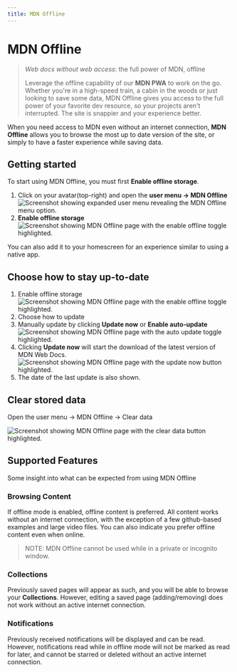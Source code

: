 ```yaml
---
title: MDN Offline
---
```


# MDN Offline

> _Web docs without web access_: the full power of MDN, offline
>
> Leverage the offline capability of our **MDN PWA** to work on the go. Whether
> you're in a high-speed train, a cabin in the woods or just looking to save
> some data, MDN Offline gives you access to the full power of your favorite dev
> resource, so your projects aren't interrupted. The site is snappier and your
> experience better.

When you need access to MDN even without an internet connection, **MDN Offline**
allows you to browse the most up to date version of the site, or simply to have
a faster experience while saving data.

## Getting started

To start using MDN Offline, you must first **Enable offline storage**.

1. Click on your avatar(top-right) and open the **user menu → MDN Offline**
   ![Screenshot showing expanded user menu revealing the MDN Offline menu option.](/assets/plus-docs/offline/desktop-offline-user-menu.png)
2. **Enable offline storage**
   ![Screenshot showing MDN Offline page with the enable offline toggle highlighted.](/assets/plus-docs/offline/desktop-offline-enable-offline.png)

You can also add it to your homescreen for an experience similar to using a
native app.

## Choose how to stay up-to-date

1. Enable offline storage
   ![Screenshot showing MDN Offline page with the enable offline toggle highlighted.](/assets/plus-docs/offline/desktop-offline-enable-offline.png)
2. Choose how to update
3. Manually update by clicking **Update now** or **Enable auto-update**
   ![Screenshot showing MDN Offline page with the auto update toggle highlighted.](/assets/plus-docs/offline/desktop-offline-enable-auto-update.png)
4. Clicking **Update now** will start the download of the latest version of MDN
   Web Docs.
   ![Screenshot showing MDN Offline page with the update now button highlighted.](/assets/plus-docs/offline/desktop-offline-manual-update.png)
5. The date of the last update is also shown.

## Clear stored data

Open the user menu → MDN Offline → Clear data

![Screenshot showing MDN Offline page with the clear data button highlighted.](/assets/plus-docs/offline/desktop-offline-clear-data.png)

## Supported Features

Some insight into what can be expected from using MDN Offline

### Browsing Content

If offline mode is enabled, offline content is preferred. All content works
without an internet connection, with the exception of a few github-based
examples and large video files. You can also indicate you prefer offline content
even when online.

> NOTE: MDN Offline cannot be used while in a private or incognito window.

### Collections

Previously saved pages will appear as such, and you will be able to browse your
**Collections**. However, editing a saved page (adding/removing) does not work
without an active internet connection.

### Notifications

Previously received notifications will be displayed and can be read. However,
notifications read while in offline mode will not be marked as read for later,
and cannot be starred or deleted without an active internet connection.
